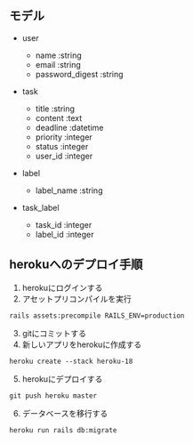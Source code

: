 ## モデル
- user
  - name :string
  - email :string
  - password_digest :string

- task
  - title :string
  - content :text
  - deadline :datetime
  - priority :integer
  - status :integer
  - user_id :integer

- label
  - label_name :string

- task_label
  - task_id :integer
  - label_id :integer


## herokuへのデプロイ手順
1. herokuにログインする
2. アセットプリコンパイルを実行
```
rails assets:precompile RAILS_ENV=production
```

3. gitにコミットする
4. 新しいアプリをherokuに作成する
```
heroku create --stack heroku-18
```
5. herokuにデプロイする
```
git push heroku master
```
6. データベースを移行する
```
heroku run rails db:migrate
```
